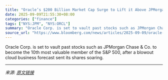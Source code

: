 ```yaml
---
title: "Oracle’s $200 Billion Market Cap Surge to Lift it Above JPMorgan"
date: 2025-09-09T21:55:30+08:00
categories: ["finance"]
tags: ["NYS:JPM", "NYS:ORCL"]
summary: "Oracle Corp. is set to vault past stocks such as JPMorgan Chase &amp; Co. to become the 10th most valuable member of the S&amp;P 500, after a blowout cloud business forecast sent its shares soaring."
source_url: "https://www.bloomberg.com/news/articles/2025-09-09/oracle-on-pace-to-add-190-billion-in-value-on-blowout-forecast"
---
```


Oracle Corp. is set to vault past stocks such as JPMorgan Chase &amp; Co. to become the 10th most valuable member of the S&amp;P 500, after a blowout cloud business forecast sent its shares soaring.

---

*来源: [原文链接](https://www.bloomberg.com/news/articles/2025-09-09/oracle-on-pace-to-add-190-billion-in-value-on-blowout-forecast)*
